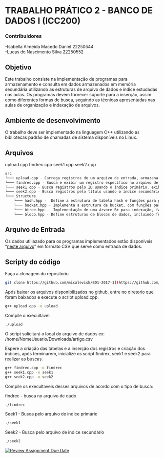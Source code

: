 # TRABALHO PRÁTICO 2 - BANCO DE DADOS I (ICC200)
### Contribuidores
-Isabella Almeida Macedo Daniel 22250544 \
-Lucas do Nascimento Silva 22250552


## Objetivo
Este trabalho consiste na implementação de programas para armazenamento e consulta em  dados armazenados em memória secundária utilizando as estruturas de arquivo de dados e índice estudadas nas aulas. Os programas devem fornecer suporte para a inserção, assim como diferentes formas de busca, seguindo as técnicas apresentadas nas aulas de organização e indexação de arquivos.


## Ambiente de desenvolvimento

O trabalho deve ser implementado na linguagem C++ utilizando as bibliotecas padrão de chamadas de sistema disponíveis no Linux.

## Arquivos

upload.cpp
findrec.cpp
seek1.cpp
seek2.cpp

```sh
src
└─── upload.cpp - Carrega registros de um arquivo de entrada, armazena-os em uma tabela hash e cria índices B+.
└─── findrec.cpp - Busca e exibir um registro específico no arquivo de dados binário, com base no ID do registro.
└─── seek1.cpp - Busca registros pelo ID usando o índice primário, exibindo o registro e o número de blocos lidos.
└─── seek2.cpp - Busca registros pelo título usando o índice secundário e exibe o registro encontrado junto com informações de acesso.
└─── Structure 
    └─── hash.hpp -  Define a estrutura de tabela hash e funções para gerar índices e inserir registros.
    └─── bucket.hpp - Implementa a estrutura de bucket, com funções para manipular blocos de dados em buckets e armazená-los em um arquivo binário.
    └─── btree.hpp -  Implementação de uma árvore B+ para indexação, facilitando a busca e organização de registros em disco.
    └─── bloco.hpp - Define estruturas de blocos de dados, incluindo funções para criar e gerenciar blocos que armazenam registros
```


## Arquivo de Entrada

Os dados utiliazado para os programas implementados estão disponíveis “[neste arquivo](https://drive.google.com/file/d/1EVoP0d9Wwzj1O6eoFIkel9I3cpe43Gbv/view?usp=sharing)”  em formato CSV que serve como entrada de dados.


## Scripty do código

Faça a clonagem do repositorio 
  
```sh
git clone https://github.com/micalevisk/BD1-2017-1](https://github.com/bd1-icomp-ufam/trabalho-pr-tico-2-bancos-de-dados-2024-2-tp1-isabella-lucas_nascimento/src
```

Após baixar os arquivos disponibilizados no github, entre no diretorio que foram baixados e execute o script upload.cpp.
```sh
g++ upload.cpp -o upload
```
Compile o execultavel:

```sh
./upload
```

O script solicitará o local do arquivo de dados
ex: /home/NomeUsuario/Downloads/artigo.csv

Espere a criação das tabelas e a inserção dos registros e criação dos indices, após terminarem, inicialize os script findrex, seek1 e seek2 para realizar as buscas.
```sh
g++ findrec.cpp -o findrec
g++ seek1.cpp -o seek1
g++ seek2.cpp -o seek2
```
Compile os execultaveis desses arquivos de acordo com o tipo de busca:

findrec - busca no arquivo de dado <ID>

```sh
./findrec
```

Seek1 - Busca pelo arquivo de indice primário <ID>

```sh
./seek1 
```

Seek2 - Busca pelo arquivo de indice secundário <TItulo>
```sh
./seek2
```


[![Review Assignment Due Date](https://classroom.github.com/assets/deadline-readme-button-22041afd0340ce965d47ae6ef1cefeee28c7c493a6346c4f15d667ab976d596c.svg)](https://classroom.github.com/a/qqQZEoeb)
